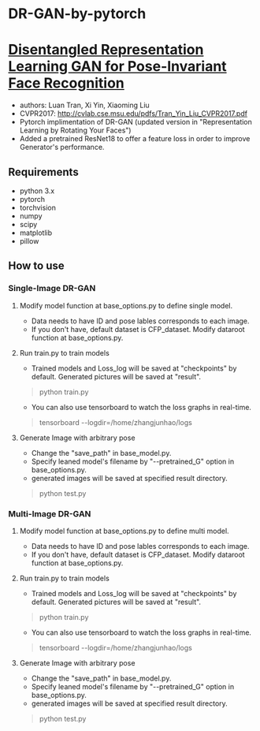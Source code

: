 # DR-GAN-by-pytorch
# [Disentangled Representation Learning GAN for Pose-Invariant Face Recognition](http://cvlab.cse.msu.edu/project-dr-gan.html)

- authors: Luan Tran, Xi Yin, Xiaoming Liu
- CVPR2017: http://cvlab.cse.msu.edu/pdfs/Tran_Yin_Liu_CVPR2017.pdf
- Pytorch implimentation of DR-GAN (updated version in "Representation Learning by Rotating Your Faces")
- Added a pretrained ResNet18 to offer a feature loss in order to improve Generator's performance.

## Requirements
- python 3.x
- pytorch
- torchvision
- numpy
- scipy
- matplotlib
- pillow

## How to use

### Single-Image DR-GAN

1. Modify model function at base_options.py to define single model.
    - Data needs to have ID and pose lables corresponds to each image.
    - If you don't have, default dataset is CFP_dataset. Modify dataroot function at base_options.py.


2. Run train.py to train models
      - Trained models and Loss_log will be saved at "checkpoints" by default. Generated
      pictures will be saved at "result".
      > python train.py
      - You can also use tensorboard to watch the loss graphs in real-time.      
      > tensorboard --logdir=/home/zhangjunhao/logs

3. Generate Image with arbitrary pose
      - Change the "save_path" in base_model.py.
      - Specify leaned model's filename by "--pretrained_G" option in base_options.py.
      - generated images will be saved at specified result directory.
      > python test.py


### Multi-Image DR-GAN

1. Modify model function at base_options.py to define multi model.
    - Data needs to have ID and pose lables corresponds to each image.
    - If you don't have, default dataset is CFP_dataset. Modify dataroot function at base_options.py.


2. Run train.py to train models
      - Trained models and Loss_log will be saved at "checkpoints" by default. Generated
      pictures will be saved at "result".
      > python train.py
      - You can also use tensorboard to watch the loss graphs in real-time.      
      > tensorboard --logdir=/home/zhangjunhao/logs

3. Generate Image with arbitrary pose
      - Change the "save_path" in base_model.py.
      - Specify leaned model's filename by "--pretrained_G" option in base_options.py.
      - generated images will be saved at specified result directory.
      > python test.py